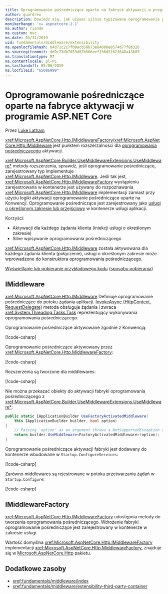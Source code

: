 ```yaml
---
title: Oprogramowanie pośredniczące oparte na fabryce aktywacji w programie ASP.NET Core
author: guardrex
description: Dowiedz się, jak używać silnie typizowane oprogramowania pośredniczącego z implementacją oparte na fabryce aktywacji w programie ASP.NET Core.
monikerRange: '>= aspnetcore-2.1'
ms.author: riande
ms.custom: mvc
ms.date: 03/31/2019
uid: fundamentals/middleware/extensibility
ms.openlocfilehash: b4d71c2c7f09acb58b73e84080e8574d77f8b326
ms.sourcegitcommit: dd9c73db7853d87b566eef136d2162f648a43b85
ms.translationtype: MT
ms.contentlocale: pl-PL
ms.lasthandoff: 05/06/2019
ms.locfileid: "65086999"
---
```

# <a name="factory-based-middleware-activation-in-aspnet-core"></a>Oprogramowanie pośredniczące oparte na fabryce aktywacji w programie ASP.NET Core

Przez [Luke Latham](https://github.com/guardrex)

<xref:Microsoft.AspNetCore.Http.IMiddlewareFactory>/<xref:Microsoft.AspNetCore.Http.IMiddleware> jest punktem rozszerzalności dla [oprogramowania pośredniczącego](xref:fundamentals/middleware/index) aktywacji.

<xref:Microsoft.AspNetCore.Builder.UseMiddlewareExtensions.UseMiddleware*> metody rozszerzenia, sprawdź, jeśli oprogramowanie pośredniczące, zarejestrowany typ implementuje <xref:Microsoft.AspNetCore.Http.IMiddleware>. Jeśli tak jest, <xref:Microsoft.AspNetCore.Http.IMiddlewareFactory> wystąpieniu zarejestrowana w kontenerze jest używany do rozpoznawania <xref:Microsoft.AspNetCore.Http.IMiddleware> implementacji zamiast przy użyciu logiki aktywacji oprogramowanie pośredniczące oparte na Konwencji. Oprogramowanie pośredniczące jest zarejestrowany jako [usługi o określonym zakresie lub przejściowy](xref:fundamentals/dependency-injection#service-lifetimes) w kontenerze usługi aplikacji.

Korzyści:

* Aktywacji dla każdego żądania klienta (iniekcji usługi o określonym zakresie)
* Silne wpisywanie oprogramowania pośredniczącego

<xref:Microsoft.AspNetCore.Http.IMiddleware> została aktywowana dla każdego żądania klienta (połączenie), usługi o określonym zakresie może wprowadzone do konstruktora oprogramowania pośredniczącego.

[Wyświetlanie lub pobieranie przykładowego kodu](https://github.com/aspnet/AspNetCore.Docs/tree/master/aspnetcore/fundamentals/middleware/extensibility/samples) ([sposobu pobierania](xref:index#how-to-download-a-sample))

## <a name="imiddleware"></a>IMiddleware

<xref:Microsoft.AspNetCore.Http.IMiddleware> Definiuje oprogramowanie pośredniczące do potoku żądania aplikacji. [InvokeAsync (HttpContext, RequestDelegate)](xref:Microsoft.AspNetCore.Http.IMiddleware.InvokeAsync*) metoda obsługuje żądania i zwraca <xref:System.Threading.Tasks.Task> reprezentujący wykonywania oprogramowania pośredniczącego.

Oprogramowanie pośredniczące aktywowane zgodnie z Konwencją:

[!code-csharp[](extensibility/samples/2.x/MiddlewareExtensibilitySample/Middleware/ConventionalMiddleware.cs?name=snippet1)]

Oprogramowanie pośredniczące aktywowany przez <xref:Microsoft.AspNetCore.Http.MiddlewareFactory>:

[!code-csharp[](extensibility/samples/2.x/MiddlewareExtensibilitySample/Middleware/FactoryActivatedMiddleware.cs?name=snippet1)]

Rozszerzenia są tworzone dla middlewares:

[!code-csharp[](extensibility/samples/2.x/MiddlewareExtensibilitySample/Middleware/MiddlewareExtensions.cs?name=snippet1)]

Nie można przekazać obiekty do aktywacji fabryki oprogramowania pośredniczącego z <xref:Microsoft.AspNetCore.Builder.UseMiddlewareExtensions.UseMiddleware*>:

```csharp
public static IApplicationBuilder UseFactoryActivatedMiddleware(
    this IApplicationBuilder builder, bool option)
{
    // Passing 'option' as an argument throws a NotSupportedException at runtime.
    return builder.UseMiddleware<FactoryActivatedMiddleware>(option);
}
```

Oprogramowanie pośredniczące aktywacji fabryki jest dodawany do kontenerze wbudowane w `Startup.ConfigureServices`:

[!code-csharp[](extensibility/samples/2.x/MiddlewareExtensibilitySample/Startup.cs?name=snippet1&highlight=6)]

Zarówno middlewares są rejestrowane w potoku przetwarzania żądań w `Startup.Configure`:

[!code-csharp[](extensibility/samples/2.x/MiddlewareExtensibilitySample/Startup.cs?name=snippet2&highlight=13-14)]

## <a name="imiddlewarefactory"></a>IMiddlewareFactory

<xref:Microsoft.AspNetCore.Http.IMiddlewareFactory> udostępnia metody do tworzenia oprogramowania pośredniczącego. Wdrożenie fabryki oprogramowanie pośredniczące jest zarejestrowany w kontenerze w zakresie usługi.

Wartość domyślna <xref:Microsoft.AspNetCore.Http.IMiddlewareFactory> implementacji <xref:Microsoft.AspNetCore.Http.MiddlewareFactory>, znajduje się w [Microsoft.AspNetCore.Http](https://www.nuget.org/packages/Microsoft.AspNetCore.Http/) pakietu.

## <a name="additional-resources"></a>Dodatkowe zasoby

* <xref:fundamentals/middleware/index>
* <xref:fundamentals/middleware/extensibility-third-party-container>

